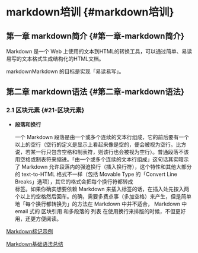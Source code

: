 # markdown培训 {#markdown培训}

## 第一章 markdown简介 {#第一章-markdown简介}

Markdown 是一个 Web 上使用的文本到HTML的转换工具，可以通过简单、易读易写的文本格式生成结构化的HTML文档。

markdownMarkdown 的目标是实现「易读易写」。

## 第二章 markdown语法 {#第二章-markdown语法}

### 2.1 区块元素 {#21-区块元素}

* **段落和换行**

  一个 Markdown 段落是由一个或多个连续的文本行组成，它的前后要有一个以上的空行（空行的定义是显示上看起来像是空的，便会被视为空行。比方说，若某一行只包含空格和制表符，则该行也会被视为空行）。普通段落不该用空格或制表符来缩进。「由一个或多个连续的文本行组成」这句话其实暗示了 Markdown 允许段落内的强迫换行（插入换行符），这个特性和其他大部分的 text-to-HTML 格式不一样（包括 Movable Type 的「Convert Line Breaks」选项），其它的格式会把每个换行符都转成  
  标签。如果你确实想要依赖 Markdown 来插入标签的话，在插入处先按入两个以上的空格然后回车。的确，需要多费点事（多加空格）来产生，但是简单地「每个换行都转换为」的方法在 Markdown 中并不适合， Markdown 中 email 式的 区块引用 和多段落的 列表 在使用换行来排版的时候，不但更好用，还更方便阅读。

[Markdown标记示例](https://mitudegaoyang.gitbooks.io/mybook/content/webTips/markdown-biao-ji-shi-li.html)

  
[Markdown基础语法总结](http://www.jianshu.com/p/075d7cac8fef)

